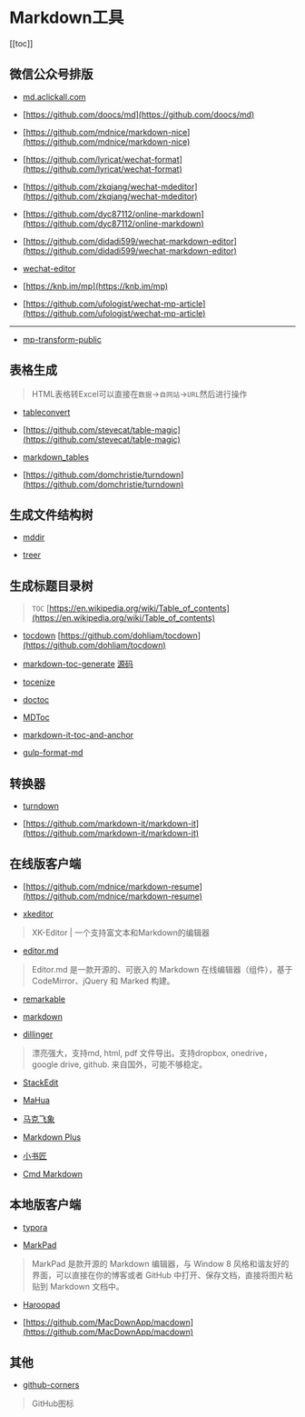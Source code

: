 # Markdown工具


[[toc]]




## 微信公众号排版

* [md.aclickall.com](https://md.aclickall.com)

* [https://github.com/doocs/md](https://github.com/doocs/md)

* [https://github.com/mdnice/markdown-nice](https://github.com/mdnice/markdown-nice)

* [https://github.com/lyricat/wechat-format](https://github.com/lyricat/wechat-format)

* [https://github.com/zkqiang/wechat-mdeditor](https://github.com/zkqiang/wechat-mdeditor)

* [https://github.com/dyc87112/online-markdown](https://github.com/dyc87112/online-markdown)

* [https://github.com/didadi599/wechat-markdown-editor](https://github.com/didadi599/wechat-markdown-editor)

* [wechat-editor](https://so-easy.cc/wechat-editor)

* [https://knb.im/mp](https://knb.im/mp)

* [https://github.com/ufologist/wechat-mp-article](https://github.com/ufologist/wechat-mp-article)

---

* [mp-transform-public](https://github.com/ZhuPeng/mp-transform-public)



## 表格生成

> HTML表格转Excel可以直接在`数据`->`自网站`->`URL`然后进行操作

* [tableconvert](https://tableconvert.com)

* [https://github.com/stevecat/table-magic](https://github.com/stevecat/table-magic)

* [markdown_tables](http://www.tablesgenerator.com/markdown_tables)

* [https://github.com/domchristie/turndown](https://github.com/domchristie/turndown)



## 生成文件结构树

* [mddir](https://github.com/JohnByrneRepo/mddir)

* [treer](https://github.com/derycktse/treer)


## 生成标题目录树

> `TOC` [https://en.wikipedia.org/wiki/Table_of_contents](https://en.wikipedia.org/wiki/Table_of_contents)


* [tocdown](https://dohliam.github.io/tocdown) [https://github.com/dohliam/tocdown](https://github.com/dohliam/tocdown)

* [markdown-toc-generate](https://magnetikonline.github.io/markdown-toc-generate)
[源码](https://github.com/magnetikonline/markdown-toc-generate)

* [tocenize](https://github.com/nochso/tocenize)

* [doctoc](https://github.com/thlorenz/doctoc)

* [MDToc](https://github.com/dkyaorui/MDToc)

* [markdown-it-toc-and-anchor](https://github.com/medfreeman/markdown-it-toc-and-anchor)

* [gulp-format-md](https://github.com/jonschlinkert/gulp-format-md)


## 转换器

* [turndown](https://github.com/domchristie/turndown)

* [https://github.com/markdown-it/markdown-it](https://github.com/markdown-it/markdown-it)


## 在线版客户端

* [https://github.com/mdnice/markdown-resume](https://github.com/mdnice/markdown-resume)

* [xkeditor](https://github.com/syfxlin/xkeditor)

> XK-Editor | 一个支持富文本和Markdown的编辑器

* [editor.md](https://github.com/pandao/editor.md)

> Editor.md 是一款开源的、可嵌入的 Markdown 在线编辑器（组件），基于 CodeMirror、jQuery 和 Marked 构建。

* [remarkable](https://github.com/jonschlinkert/remarkable)

* [markdown](https://tool.lu/markdown)

* [dillinger](http://dillinger.io)

> 漂亮强大，支持md, html, pdf 文件导出。支持dropbox, onedrive，google drive, github. 来自国外，可能不够稳定。

* [StackEdit](https://stackedit.io)

* [MaHua](http://mahua.jser.me)

* [马克飞象](https://maxiang.io)

* [Markdown Plus](http://mdp.tylingsoft.com)

* [小书匠](http://markdown.xiaoshujiang.com)

* [Cmd Markdown](https://www.zybuluo.com/mdeditor)


## 本地版客户端

* [typora](https://www.typora.io)

* [MarkPad](https://github.com/Code52/DownmarkerWPF)

> MarkPad 是款开源的 Markdown 编辑器，与 Window 8 风格和谐友好的界面，可以直接在你的博客或者 GitHub 中打开、保存文档，直接将图片粘贴到 Markdown 文档中。

* [Haroopad](http://pad.haroopress.com/user.html)

* [https://github.com/MacDownApp/macdown](https://github.com/MacDownApp/macdown)


## 其他

* [github-corners](https://github.com/tholman/github-corners)

> GitHub图标



